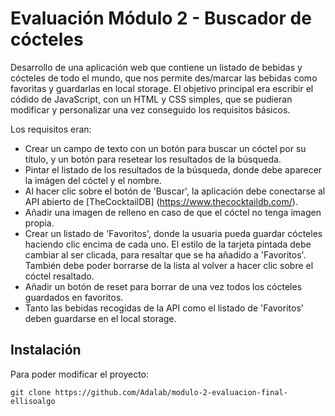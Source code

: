 # Evaluación Módulo 2 - Buscador de cócteles

Desarrollo de una aplicación web que contiene un listado de bebidas y cócteles de todo el mundo, que nos permite des/marcar las bebidas como favoritas y guardarlas en local storage.
El objetivo principal era escribir el códido de JavaScript, con un HTML y CSS simples, que se pudieran modificar y personalizar una vez conseguido los requisitos básicos.

Los requisitos eran:
- Crear un campo de texto con un botón para buscar un cóctel por su título, y un botón para resetear los resultados de la búsqueda.
- Pintar el listado de los resultados de la búsqueda, donde debe aparecer la imágen del cóctel y el nombre.
- Al hacer clic sobre el botón de 'Buscar', la aplicación debe conectarse al API abierto de [TheCocktailDB] (https://www.thecocktaildb.com/).
- Añadir una imagen de relleno en caso de que el cóctel no tenga imagen propia.
- Crear un listado de 'Favoritos', donde la usuaria pueda guardar cócteles haciendo clic encima de cada uno. El estilo de la tarjeta pintada debe cambiar al ser clicada, para resaltar que se ha añadido a 'Favoritos'. También debe poder borrarse de la lista al volver a hacer clic sobre el cóctel resaltado.
- Añadir un botón de reset para borrar de una vez todos los cócteles guardados en favoritos.
- Tanto las bebidas recogidas de la API como el listado de 'Favoritos' deben guardarse en el local storage.


## Instalación

Para poder modificar el proyecto:

`
git clone https://github.com/Adalab/modulo-2-evaluacion-final-ellisoalgo
`
